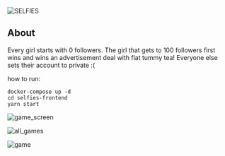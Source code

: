 ![SELFIES](https://i.imgur.com/0oZKbIf.png)

## About

Every girl starts with 0 followers. The girl that gets to 100 followers first wins and wins an advertisement deal with flat tummy tea! Everyone else sets their account to private :(

how to run:

```
docker-compose up -d
cd selfies-frontend
yarn start
```

![game_screen](https://firebasestorage.googleapis.com/v0/b/selfies-22b79.appspot.com/o/Screen%20Shot%202019-08-16%20at%204.33.17%20PM.png?)

![all_games](https://thepracticaldev.s3.amazonaws.com/i/43ot9t2h2lt4ogexfllw.png)

![game](https://firebasestorage.googleapis.com/v0/b/selfies-22b79.appspot.com/o/Screen%20Shot%202019-08-16%20at%204.28.20%20PM.png?)
